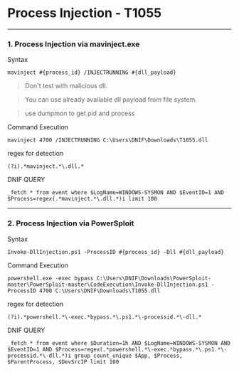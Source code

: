 # **Process Injection - T1055**
---
### 1. Process Injection via mavinject.exe
Syntax
```
mavinject #{process_id} /INJECTRUNNING #{dll_payload}
```
> Don't test with malicious dll.

> You can use already available dll payload from file system.

> use dumpmon to get pid and process

Command Execution
```
mavinject 4700 /INJECTRUNNING C:\Users\DNIF\Downloads\T1055.dll
```
regex for detection
```
(?i).*mavinject.*\.dll.*
```
DNIF QUERY
```
_fetch * from event where $LogName=WINDOWS-SYSMON AND $EventID=1 AND $Process=regex(.*mavinject.*\.dll.*)i limit 100
```
---
### 2. Process Injection via PowerSploit
Syntax
```
Invoke-DllInjection.ps1 -ProcessID #{process_id} -Dll #{dll_payload}
```
Command Execution
```
powershell.exe -exec bypass C:\Users\DNIF\Downloads\PowerSploit-master\PowerSploit-master\CodeExecution\Invoke-DllInjection.ps1 -ProcessID 4700 C:\Users\DNIF\Downloads\T1055.dll
```
regex for detection
```
(?i).*powershell.*\-exec.*bypass.*\.ps1.*\-processid.*\-dll.*
```
DNIF QUERY
```
_fetch * from event where $Duration=1h AND $LogName=WINDOWS-SYSMON AND $EventID=1 AND $Process=regex(.*powershell.*\-exec.*bypass.*\.ps1.*\-processid.*\-dll.*)i group count_unique $App, $Process, $ParentProcess, $DevSrcIP limit 100
```
